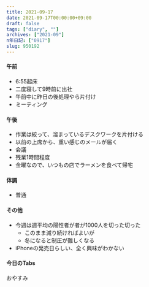 ```yaml
---
title: 2021-09-17
date: 2021-09-17T00:00:00+09:00
draft: false
tags: ["diary", ""]
archives: ["2021-09"]
n年日記: ["0917"]
slug: 950192
---
```

#### 午前
- 6:55起床
- 二度寝して9時前に出社
- 午前中に昨日の後処理やら片付け
- ミーティング
#### 午後
- 作業は絞って、溜まっているデスクワークを片付ける
- 以前の上席から、重い感じのメールが届く
- 会議
- 残業1時間程度
- 金曜なので、いつもの店でラーメンを食べて帰宅
#### 体調
- 普通
#### その他
- 今週は週平均の陽性者が者が1000人を切った切った
  - このまま減り続ければよいが
  - 冬になると制圧が難しくなる
- iPhoneの発売日らしい、全く興味がわかない
#### 今日のTabs
おやすみ